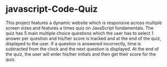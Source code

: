 # javascript-Code-Quiz
This project features a dynamic website which is responsive across multiple screen sizes and features a times quiz on JavaScript fundamentals. The quiz has 5 main multiple choice questions which the user has to select 1 answer per question and his/her score is tracked and at the end of the quiz, displayed to the user. If a question is answered incorrectly, time is subtracted from the clock and the next question is displayed. At the end of the quiz, the user will enter his/her initials and then get their score for the quiz.
